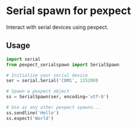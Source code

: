 # Serial spawn for pexpect

Interact with serial devices using pexpect.


## Usage

```python
import serial
from pexpect_serialspawn import SerialSpawn

# Initialize your serial device
ser = serial.Serial('COM1', 115200)

# Spawn a pexpect object
ss = SerialSpawn(ser, encoding='utf-8')

# Use as any other pexpect spawns...
ss.sendline('Hello')
ss.expect('World')
```
